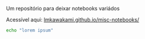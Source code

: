 Um repositório para deixar notebooks variádos

Acessível aqui: [lmkawakami.github.io/misc-notebooks/](https://lmkawakami.github.io/misc-notebooks/)

```sh
echo "lorem ipsum"
```
